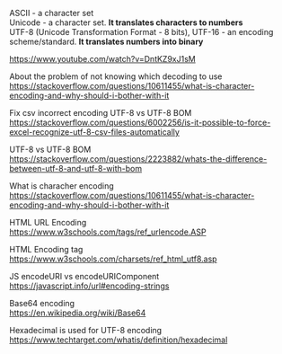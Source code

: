 ASCII - a character set \
Unicode - a character set. __It translates characters to numbers__ \
UTF-8 (Unicode Transformation Format - 8 bits), UTF-16 - an encoding scheme/standard. __It translates numbers into binary__

https://www.youtube.com/watch?v=DntKZ9xJ1sM

About the problem of not knowing which decoding to use \
https://stackoverflow.com/questions/10611455/what-is-character-encoding-and-why-should-i-bother-with-it

Fix csv incorrect encoding UTF-8 vs UTF-8 BOM \
https://stackoverflow.com/questions/6002256/is-it-possible-to-force-excel-recognize-utf-8-csv-files-automatically

UTF-8 vs UTF-8 BOM \
https://stackoverflow.com/questions/2223882/whats-the-difference-between-utf-8-and-utf-8-with-bom

What is characher encoding \
https://stackoverflow.com/questions/10611455/what-is-character-encoding-and-why-should-i-bother-with-it

HTML URL Encoding \
https://www.w3schools.com/tags/ref_urlencode.ASP

HTML Encoding tag \
https://www.w3schools.com/charsets/ref_html_utf8.asp

JS encodeURI vs encodeURIComponent \
https://javascript.info/url#encoding-strings

Base64 encoding \
https://en.wikipedia.org/wiki/Base64

Hexadecimal is used for UTF-8 encoding \
https://www.techtarget.com/whatis/definition/hexadecimal
